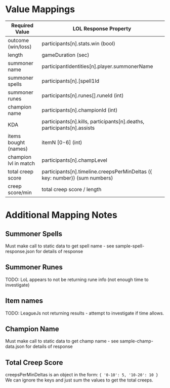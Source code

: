 
# Value Mappings
| Required Value        | LOL Response Property                                                         |
| --------------------- | ----------------------------------------------------------------------------- |
| outcome (win/loss)    | participants[n].stats.win (bool)                                              |
| length                | gameDuration (sec)                                                            |
| summoner name         | participantIdentities[n].player.summonerName                                  |
| summoner spells       | participants[n].[spell1Id | spell2Id] (int)                                   |
| summoner runes        | participants[n].runes[].runeId (int)                                          |
| champion name         | participants[n].championId (int)                                              |
| KDA                   | participants[n].kills, participants[n].deaths, participants[n].assists        |
| items bought (names)  | itemN [0-6] (int)                                                             |
| champion lvl in match | participants[n].champLevel                                                    |
| total creep score     | participants[n].timeline.creepsPerMinDeltas ({ key: number}) (sum numbers)    |
| creep score/min       | total creep score / length                                                    |

# Additional Mapping Notes
## Summoner Spells
Must make call to static data to get spell name - see sample-spell-response.json for details of response

## Summoner Runes
TODO: LoL appears to not be returning rune info (not enough time to investigate)

## Item names
TODO: LeagueJs not returning results - attempt to investigate if time allows.

## Champion Name
Must make call to static data to get champ name - see sample-champ-data.json for details of response

## Total Creep Score
creepsPerMinDeltas is an object in the form:
 `{
     '0-10': 5,
     '10-20': 10
 }`
 We can ignore the keys and just sum the values to get the total creeps.
